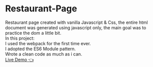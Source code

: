 # Restaurant-Page
Restaurant page created with vanilla Javascript & Css, the entire html document was generated using javascript only, the main goal was to practice the dom a little bit.
</br>
In this project:
</br>
I used the webpack for the first time ever.
</br>
I adopted the ES6 Module pattern.
</br>
Wrote a clean code as much as i can. 
</br>
<a href='https://abdlrhman1997.github.io/Restaurant-Page/' target="_blank">Live Demo 👈</a>

  
